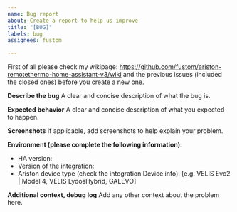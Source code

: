 ```yaml
---
name: Bug report
about: Create a report to help us improve
title: "[BUG]"
labels: bug
assignees: fustom

---
```


First of all please check my wikipage: https://github.com/fustom/ariston-remotethermo-home-assistant-v3/wiki and the previous issues (included the closed ones) before you create a new one.

**Describe the bug**
A clear and concise description of what the bug is.

**Expected behavior**
A clear and concise description of what you expected to happen.

**Screenshots**
If applicable, add screenshots to help explain your problem.

**Environment (please complete the following information):**
 - HA version:
 - Version of the integration:
 - Ariston device type (check the integration Device info): [e.g. VELIS Evo2 | Model 4, VELIS LydosHybrid, GALEVO]

**Additional context, debug log**
Add any other context about the problem here.
